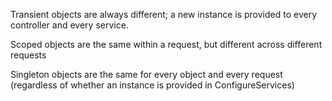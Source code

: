 Transient objects are always different; a new instance is provided to every controller and every service.

Scoped objects are the same within a request, but different across different requests

Singleton objects are the same for every object and every request (regardless of whether an instance is provided in ConfigureServices)
